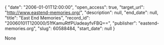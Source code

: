 {
  "date": "2006-01-01T12:00:00", 
  "open_access": true, 
  "target_url": "http://www.eastend-memories.org/", 
  "description": null, 
  "end_date": null, 
  "title": "East End Memories", 
  "record_id": "20060101T120000/51fKamuRtfPUadeayfvFBQ==", 
  "publisher": "eastend-memories.org", 
  "slug": 60588484, 
  "start_date": null
}

None